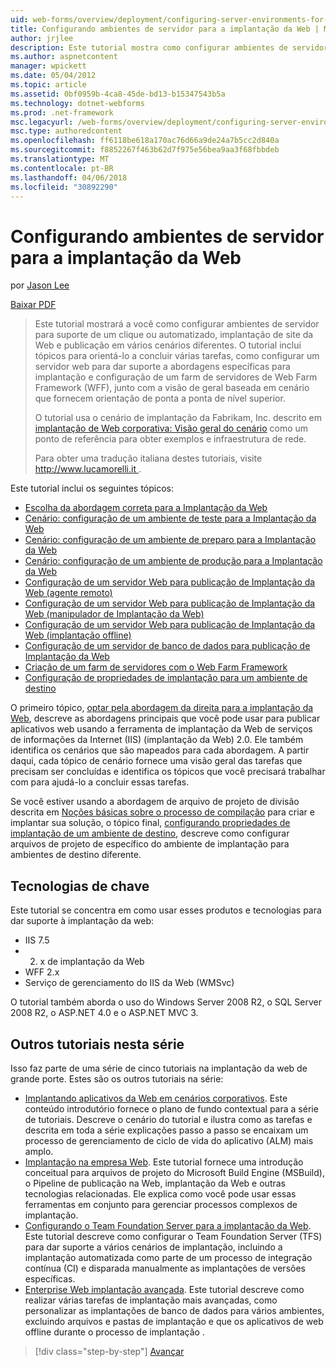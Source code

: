 ```yaml
---
uid: web-forms/overview/deployment/configuring-server-environments-for-web-deployment/configuring-server-environments-for-web-deployment
title: Configurando ambientes de servidor para a implantação da Web | Microsoft Docs
author: jrjlee
description: Este tutorial mostra como configurar ambientes de servidor para suporte de um clique ou automatizado, implantação de site da Web e publicação em vários cenário diferente...
ms.author: aspnetcontent
manager: wpickett
ms.date: 05/04/2012
ms.topic: article
ms.assetid: 0bf0959b-4ca8-45de-bd13-b15347543b5a
ms.technology: dotnet-webforms
ms.prod: .net-framework
msc.legacyurl: /web-forms/overview/deployment/configuring-server-environments-for-web-deployment/configuring-server-environments-for-web-deployment
msc.type: authoredcontent
ms.openlocfilehash: ff6118be618a170ac76d66a9de24a7b5cc2d840a
ms.sourcegitcommit: f8852267f463b62d7f975e56bea9aa3f68fbbdeb
ms.translationtype: MT
ms.contentlocale: pt-BR
ms.lasthandoff: 04/06/2018
ms.locfileid: "30892290"
---
```

<a name="configuring-server-environments-for-web-deployment"></a>Configurando ambientes de servidor para a implantação da Web
====================
por [Jason Lee](https://github.com/jrjlee)

[Baixar PDF](https://msdnshared.blob.core.windows.net/media/MSDNBlogsFS/prod.evol.blogs.msdn.com/CommunityServer.Blogs.Components.WeblogFiles/00/00/00/63/56/8130.DeployingWebAppsInEnterpriseScenarios.pdf)

> Este tutorial mostrará a você como configurar ambientes de servidor para suporte de um clique ou automatizado, implantação de site da Web e publicação em vários cenários diferentes. O tutorial inclui tópicos para orientá-lo a concluir várias tarefas, como configurar um servidor web para dar suporte a abordagens específicas para implantação e configuração de um farm de servidores de Web Farm Framework (WFF), junto com a visão de geral baseada em cenário que fornecem orientação de ponta a ponta de nível superior.
> 
> O tutorial usa o cenário de implantação da Fabrikam, Inc. descrito em [implantação de Web corporativa: Visão geral do cenário](../deploying-web-applications-in-enterprise-scenarios/enterprise-web-deployment-scenario-overview.md) como um ponto de referência para obter exemplos e infraestrutura de rede.
> 
> Para obter uma tradução italiana destes tutoriais, visite [ http://www.lucamorelli.it ](http://www.lucamorelli.it).


Este tutorial inclui os seguintes tópicos:

- [Escolha da abordagem correta para a Implantação da Web](choosing-the-right-approach-to-web-deployment.md)
- [Cenário: configuração de um ambiente de teste para a Implantação da Web](scenario-configuring-a-test-environment-for-web-deployment.md)
- [Cenário: configuração de um ambiente de preparo para a Implantação da Web](scenario-configuring-a-staging-environment-for-web-deployment.md)
- [Cenário: configuração de um ambiente de produção para a Implantação da Web](scenario-configuring-a-production-environment-for-web-deployment.md)
- [Configuração de um servidor Web para publicação de Implantação da Web (agente remoto)](configuring-a-web-server-for-web-deploy-publishing-remote-agent.md)
- [Configuração de um servidor Web para publicação de Implantação da Web (manipulador de Implantação da Web)](configuring-a-web-server-for-web-deploy-publishing-web-deploy-handler.md)
- [Configuração de um servidor Web para publicação de Implantação da Web (implantação offline)](configuring-a-web-server-for-web-deploy-publishing-offline-deployment.md)
- [Configuração de um servidor de banco de dados para publicação de Implantação da Web](configuring-a-database-server-for-web-deploy-publishing.md)
- [Criação de um farm de servidores com o Web Farm Framework](creating-a-server-farm-with-the-web-farm-framework.md)
- [Configuração de propriedades de implantação para um ambiente de destino](configuring-deployment-properties-for-a-target-environment.md)

O primeiro tópico, [optar pela abordagem da direita para a implantação da Web](choosing-the-right-approach-to-web-deployment.md), descreve as abordagens principais que você pode usar para publicar aplicativos web usando a ferramenta de implantação da Web de serviços de informações da Internet (IIS) (implantação da Web) 2.0. Ele também identifica os cenários que são mapeados para cada abordagem. A partir daqui, cada tópico de cenário fornece uma visão geral das tarefas que precisam ser concluídas e identifica os tópicos que você precisará trabalhar com para ajudá-lo a concluir essas tarefas.

Se você estiver usando a abordagem de arquivo de projeto de divisão descrita em [Noções básicas sobre o processo de compilação](../web-deployment-in-the-enterprise/understanding-the-build-process.md) para criar e implantar sua solução, o tópico final, [configurando propriedades de implantação de um ambiente de destino](configuring-deployment-properties-for-a-target-environment.md), descreve como configurar arquivos de projeto de específico do ambiente de implantação para ambientes de destino diferente.

## <a name="key-technologies"></a>Tecnologias de chave

Este tutorial se concentra em como usar esses produtos e tecnologias para dar suporte à implantação da web:

- IIS 7.5
- 2. x de implantação da Web
- WFF 2.x
- Serviço de gerenciamento do IIS da Web (WMSvc)

O tutorial também aborda o uso do Windows Server 2008 R2, o SQL Server 2008 R2, o ASP.NET 4.0 e o ASP.NET MVC 3.

## <a name="other-tutorials-in-this-series"></a>Outros tutoriais nesta série

Isso faz parte de uma série de cinco tutoriais na implantação da web de grande porte. Estes são os outros tutoriais na série:

- [Implantando aplicativos da Web em cenários corporativos](../deploying-web-applications-in-enterprise-scenarios/deploying-web-applications-in-enterprise-scenarios.md). Este conteúdo introdutório fornece o plano de fundo contextual para a série de tutoriais. Descreve o cenário do tutorial e ilustra como as tarefas e descrita em toda a série explicações passo a passo se encaixam um processo de gerenciamento de ciclo de vida do aplicativo (ALM) mais amplo.
- [Implantação na empresa Web](../web-deployment-in-the-enterprise/web-deployment-in-the-enterprise.md). Este tutorial fornece uma introdução conceitual para arquivos de projeto do Microsoft Build Engine (MSBuild), o Pipeline de publicação na Web, implantação da Web e outras tecnologias relacionadas. Ele explica como você pode usar essas ferramentas em conjunto para gerenciar processos complexos de implantação.
- [Configurando o Team Foundation Server para a implantação da Web](../configuring-team-foundation-server-for-web-deployment/configuring-team-foundation-server-for-web-deployment.md). Este tutorial descreve como configurar o Team Foundation Server (TFS) para dar suporte a vários cenários de implantação, incluindo a implantação automatizada como parte de um processo de integração contínua (CI) e disparada manualmente as implantações de versões específicas.
- [Enterprise Web implantação avançada](../advanced-enterprise-web-deployment/advanced-enterprise-web-deployment.md). Este tutorial descreve como realizar várias tarefas de implantação mais avançadas, como personalizar as implantações de banco de dados para vários ambientes, excluindo arquivos e pastas de implantação e que os aplicativos de web offline durante o processo de implantação .

> [!div class="step-by-step"]
> [Avançar](choosing-the-right-approach-to-web-deployment.md)
